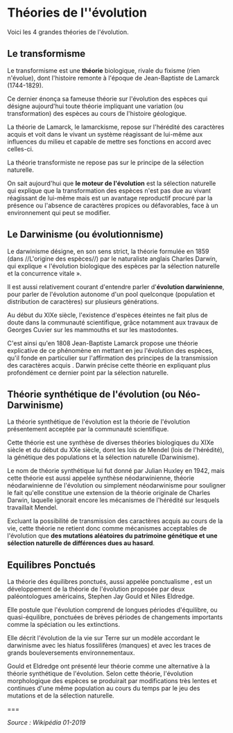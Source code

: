 # Théories de l''évolution
Voici les 4 grandes théories de l'évolution. 

## Le transformisme 

Le transformisme est une **théorie** biologique, rivale du fixisme (rien n'évolue), dont l'histoire remonte à l'époque de Jean-Baptiste de Lamarck (1744-1829). 

Ce dernier énonça sa fameuse théorie sur l'évolution des espèces qui désigne aujourd'hui toute théorie impliquant une variation (ou transformation) des espèces au cours de l'histoire géologique. 

La théorie de Lamarck, le lamarckisme, repose sur l'hérédité des caractères acquis et voit dans le vivant un système réagissant de lui-même aux influences du milieu et capable de mettre ses fonctions en accord avec celles-ci. 

La théorie transformiste ne repose pas sur le principe de la sélection naturelle. 


On sait aujourd'hui que **le moteur de l'évolution** est la sélection naturelle qui explique que la transformation des espèces n'est pas due au vivant réagissant de lui-même mais est un avantage reproductif procuré par la présence ou l'absence de caractères propices ou défavorables, face à un environnement qui peut se modifier.

## Le Darwinisme (ou évolutionnisme)

Le darwinisme désigne, en son sens strict, la théorie formulée en 1859 (dans //L'origine des espèces//) par le naturaliste anglais Charles Darwin, qui explique « l'évolution biologique des espèces par la sélection naturelle et la concurrence vitale ».

Il est aussi relativement courant d'entendre parler d'**évolution darwinienne**, pour parler de l'évolution autonome d'un pool quelconque (population et distribution de caractères) sur plusieurs générations.


Au début du XIXe siècle, l'existence d'espèces éteintes ne fait plus de doute dans la communauté scientifique, grâce notamment aux travaux de Georges Cuvier sur les mammouths et sur les mastodontes. 

C'est ainsi qu'en 1808 Jean-Baptiste Lamarck propose une théorie explicative de ce phénomène en mettant en jeu l'évolution des espèces, qu'il fonde en particulier sur l'affirmation des principes de la transmission des caractères acquis . Darwin précise cette théorie en expliquant plus profondément ce dernier point par la sélection naturelle.

## Théorie synthétique de l'évolution (ou Néo-Darwinisme)

La théorie synthétique de l'évolution est la théorie de l'évolution présentement acceptée par la communauté scientifique.

Cette théorie est une synthèse de diverses théories biologiques du XIXe siècle et du début du XXe siècle, dont les lois de Mendel (lois de l'hérédité), la génétique des populations et la sélection naturelle (Darwinisme).

Le nom de théorie synthétique lui fut donné par Julian Huxley en 1942, mais cette théorie est aussi appelée synthèse néodarwinienne, théorie néodarwinienne de l'évolution ou simplement néodarwinisme pour souligner le fait qu'elle constitue une extension de la théorie originale de Charles Darwin, laquelle ignorait encore les mécanismes de l'hérédité sur lesquels travaillait Mendel.

Excluant la possibilité de transmission des caractères acquis au cours de la vie, cette théorie ne retient donc comme mécanismes acceptables de l'évolution que **des mutations aléatoires du patrimoine génétique et une sélection naturelle de différences dues au hasard**.

## Equilibres Ponctués


La théorie des équilibres ponctués, aussi appelée ponctualisme , est un développement de la théorie de l'évolution proposée par deux paléontologues américains, Stephen Jay Gould et Niles Eldredge.

Elle postule que l'évolution comprend de longues périodes d'équilibre, ou quasi-équilibre, ponctuées de brèves périodes de changements importants comme la spéciation ou les extinctions. 

Elle décrit l'évolution de la vie sur Terre sur un modèle accordant le darwinisme avec les hiatus fossilifères (manques) et avec les traces de grands bouleversements environnementaux.


Gould et Eldredge ont présenté leur théorie comme une alternative à la théorie synthétique de l'évolution. Selon cette théorie, l'évolution morphologique des espèces se produirait par modifications très lentes et continues d'une même population au cours du temps par le jeu des mutations et de la sélection naturelle.

===

_Source : Wikipédia 01-2019_